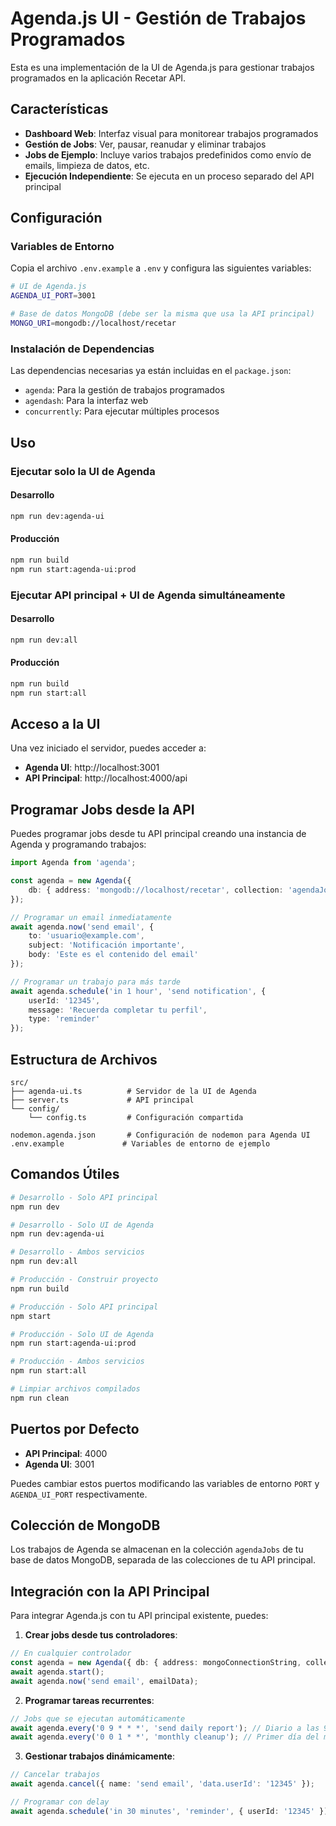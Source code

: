 # Agenda.js UI - Gestión de Trabajos Programados

Esta es una implementación de la UI de Agenda.js para gestionar trabajos programados en la aplicación Recetar API.

## Características

- **Dashboard Web**: Interfaz visual para monitorear trabajos programados
- **Gestión de Jobs**: Ver, pausar, reanudar y eliminar trabajos
- **Jobs de Ejemplo**: Incluye varios trabajos predefinidos como envío de emails, limpieza de datos, etc.
- **Ejecución Independiente**: Se ejecuta en un proceso separado del API principal

## Configuración

### Variables de Entorno

Copia el archivo `.env.example` a `.env` y configura las siguientes variables:

```bash
# UI de Agenda.js
AGENDA_UI_PORT=3001

# Base de datos MongoDB (debe ser la misma que usa la API principal)
MONGO_URI=mongodb://localhost/recetar
```

### Instalación de Dependencias

Las dependencias necesarias ya están incluidas en el `package.json`:
- `agenda`: Para la gestión de trabajos programados
- `agendash`: Para la interfaz web
- `concurrently`: Para ejecutar múltiples procesos

## Uso

### Ejecutar solo la UI de Agenda

#### Desarrollo
```bash
npm run dev:agenda-ui
```

#### Producción
```bash
npm run build
npm run start:agenda-ui:prod
```

### Ejecutar API principal + UI de Agenda simultáneamente

#### Desarrollo
```bash
npm run dev:all
```

#### Producción
```bash
npm run build
npm run start:all
```

## Acceso a la UI

Una vez iniciado el servidor, puedes acceder a:

- **Agenda UI**: http://localhost:3001
- **API Principal**: http://localhost:4000/api


## Programar Jobs desde la API

Puedes programar jobs desde tu API principal creando una instancia de Agenda y programando trabajos:

```typescript
import Agenda from 'agenda';

const agenda = new Agenda({
    db: { address: 'mongodb://localhost/recetar', collection: 'agendaJobs' }
});

// Programar un email inmediatamente
await agenda.now('send email', {
    to: 'usuario@example.com',
    subject: 'Notificación importante',
    body: 'Este es el contenido del email'
});

// Programar un trabajo para más tarde
await agenda.schedule('in 1 hour', 'send notification', {
    userId: '12345',
    message: 'Recuerda completar tu perfil',
    type: 'reminder'
});
```

## Estructura de Archivos

```
src/
├── agenda-ui.ts          # Servidor de la UI de Agenda
├── server.ts             # API principal
└── config/
    └── config.ts         # Configuración compartida

nodemon.agenda.json       # Configuración de nodemon para Agenda UI
.env.example             # Variables de entorno de ejemplo
```

## Comandos Útiles

```bash
# Desarrollo - Solo API principal
npm run dev

# Desarrollo - Solo UI de Agenda
npm run dev:agenda-ui

# Desarrollo - Ambos servicios
npm run dev:all

# Producción - Construir proyecto
npm run build

# Producción - Solo API principal
npm start

# Producción - Solo UI de Agenda
npm run start:agenda-ui:prod

# Producción - Ambos servicios
npm run start:all

# Limpiar archivos compilados
npm run clean
```

## Puertos por Defecto

- **API Principal**: 4000
- **Agenda UI**: 3001

Puedes cambiar estos puertos modificando las variables de entorno `PORT` y `AGENDA_UI_PORT` respectivamente.

## Colección de MongoDB

Los trabajos de Agenda se almacenan en la colección `agendaJobs` de tu base de datos MongoDB, separada de las colecciones de tu API principal.

## Integración con la API Principal

Para integrar Agenda.js con tu API principal existente, puedes:

1. **Crear jobs desde tus controladores**:
```typescript
// En cualquier controlador
const agenda = new Agenda({ db: { address: mongoConnectionString, collection: 'agendaJobs' } });
await agenda.start();
await agenda.now('send email', emailData);
```

2. **Programar tareas recurrentes**:
```typescript
// Jobs que se ejecutan automáticamente
await agenda.every('0 9 * * *', 'send daily report'); // Diario a las 9 AM
await agenda.every('0 0 1 * *', 'monthly cleanup'); // Primer día del mes
```

3. **Gestionar trabajos dinámicamente**:
```typescript
// Cancelar trabajos
await agenda.cancel({ name: 'send email', 'data.userId': '12345' });

// Programar con delay
await agenda.schedule('in 30 minutes', 'reminder', { userId: '12345' });
```
